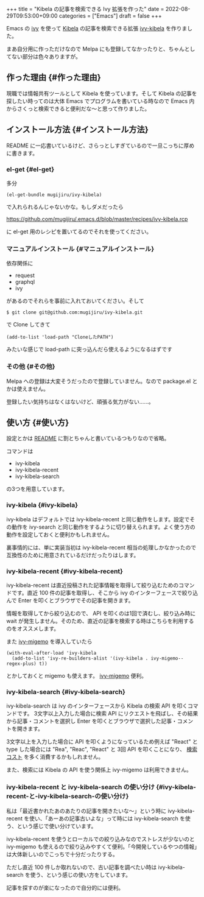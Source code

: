 +++
title = "Kibela の記事を検索できる Ivy 拡張を作った"
date = 2022-08-29T09:53:00+09:00
categories = ["Emacs"]
draft = false
+++

Emacs の [ivy](https://github.com/abo-abo/swiper) を使って [Kibela](https://kibe.la/) の記事を検索できる拡張 [ivy-kibela](https://github.com/mugijiru/ivy-kibela) を作りました。

まあ自分用に作っただけなので Melpa にも登録してなかったりと、ちゃんとしてない部分は色々ありますが。


## 作った理由 {#作った理由}

現職では情報共有ツールとして Kibela を使っています。そして Kibela の記事を探したい時ってのは大体 Emacs でプログラムを書いている時なので
Emacs 内からさくっと検索できると便利だな〜と思って作りました。


## インストール方法 {#インストール方法}

README に一応書いているけど、さらっとしすぎているので一旦こっちに厚めに書きます。


### el-get {#el-get}

多分

```emacs-lisp
(el-get-bundle mugijiru/ivy-kibela)
```

で入れられるんじゃないかな。もしダメだったら

<https://github.com/mugijiru/.emacs.d/blob/master/recipes/ivy-kibela.rcp>

に el-get 用のレシピを置いてるのでそれを使ってください。


### マニュアルインストール {#マニュアルインストール}

依存関係に

-   request
-   graphql
-   ivy

があるのでそれらを事前に入れておいてください。そして

```text
$ git clone git@github.com:mugijiru/ivy-kibela.git
```

で Clone してきて

```emacs-lisp
(add-to-list 'load-path "CloneしたPATH")
```

みたいな感じで load-path に突っ込んだら使えるようになるはずです


### その他 {#その他}

Melpa への登録は大変そうだったので登録していません。なので package.el とかは使えません。

登録したい気持ちはなくはないけど、頑張る気力がない……。


## 使い方 {#使い方}

設定とかは [README](https://github.com/mugijiru/ivy-kibela#%E8%A8%AD%E5%AE%9A) に割とちゃんと書いているつもりなので省略。

コマンドは

-   ivy-kibela
-   ivy-kibela-recent
-   ivy-kibela-search

の3つを用意しています。


### ivy-kibela {#ivy-kibela}

ivy-kibela はデフォルトでは ivy-kibela-recent と同じ動作をします。設定でその動作を ivy-search と同じ動作をするように切り替えられます。よく使う方の動作を設定しておくと便利かもしれません。

裏事情的には、単に実装当初は ivy-kibela-recent 相当の処理しかなかったので互換性のために用意されているだけだったりはします。


### ivy-kibela-recent {#ivy-kibela-recent}

ivy-kibela-recent は直近投稿された記事情報を取得して絞り込むためのコマンドです。直近 100 件の記事を取得し、そこから ivy のインターフェースで絞り込んで Enter を叩くとブラウザでその記事を開きます。

情報を取得してから絞り込むので、
API を叩くのは1回で済むし、絞り込み時に wait が発生しません。そのため、直近の記事を検索する時はこちらを利用するのをオススメします。

また [ivy-migemo](https://github.com/ROCKTAKEY/ivy-migemo) を導入していたら

```emacs-lisp
(with-eval-after-load 'ivy-kibela
  (add-to-list 'ivy-re-builders-alist '(ivy-kibela . ivy-migemo--regex-plus) t))
```

とかしておくと migemo も使えます。
[ivy-migemo](https://github.com/ROCKTAKEY/ivy-migemo) 便利。


### ivy-kibela-search {#ivy-kibela-search}

ivy-kibela-search は ivy のインターフェースから
Kibela の検索 API を叩くコマンドです。
3文字以上入力した場合に検索 API にリクエストを飛ばし、その結果から記事・コメントを選択し Enter を叩くとブラウザで選択した記事・コメントを開きます。

3文字以上を入力した場合に API を叩くようになっているため例えば "React" と type した場合には "Rea", "Reac", "React" と
3回 API を叩くことになり、
[検索コスト](https://github.com/kibela/kibela-api-v1-document#1%E6%99%82%E9%96%93%E3%81%94%E3%81%A8%E3%81%AB%E6%B6%88%E8%B2%BB%E3%81%A7%E3%81%8D%E3%82%8B%E3%82%B3%E3%82%B9%E3%83%88) を多く消費するかもしれません。

また、検索には Kibela の API を使う関係上
ivy-migemo は利用できません。


### ivy-kibela-recent と ivy-kibela-search の使い分け {#ivy-kibela-recent-と-ivy-kibela-search-の使い分け}

私は「最近書かれたあのあたりの記事を開きたいな〜」という時に ivy-kibela-recent を使い、「あーあの記事古いよな」って時には ivy-kibela-search を使う、という感じで使い分けています。

ivy-kibela-recent を使うとローカルでの絞り込みなのでストレスが少ないのと ivy-migemo も使えるので絞り込みやすくて便利。「今開発しているやつの情報」は大体新しいのでこっちで十分だったりする。

ただし直近 100 件しか取れないので、古い記事を調べたい時は ivy-kibela-search を使う、という感じの使い方をしています。

記事を探すのが楽になったので自分的には便利。

